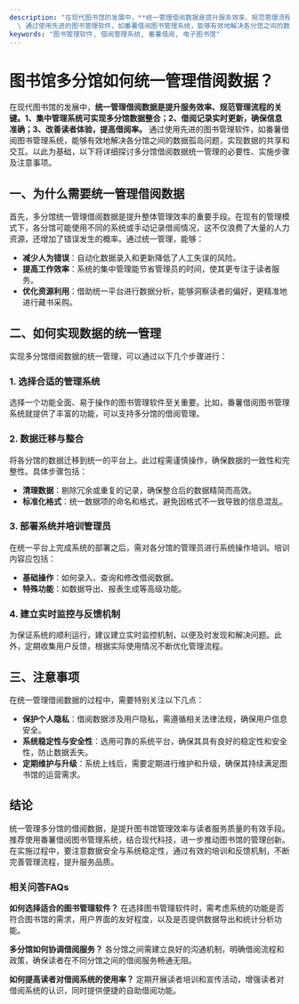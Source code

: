 ```yaml
---
description: "在现代图书馆的发展中，**统一管理借阅数据是提升服务效率、规范管理流程的关键。1、集中管理系统可实现多分馆数据整合；2、借阅记录实时更新，确保信息准确；3、改善读者体验，提高借阅率。**\
  \ 通过使用先进的图书管理软件，如番薯借阅图书管理系统，能够有效地解决各分馆之间的数据孤岛问题，实现数据的共享和交互。以此为基础，以下将详细探讨多分馆借阅数据统一管理的必要性、实施步骤及注意事项。"
keywords: "图书管理软件, 借阅管理系统, 番薯借阅, 电子图书馆"
---
```

# 图书馆多分馆如何统一管理借阅数据？

在现代图书馆的发展中，**统一管理借阅数据是提升服务效率、规范管理流程的关键。1、集中管理系统可实现多分馆数据整合；2、借阅记录实时更新，确保信息准确；3、改善读者体验，提高借阅率。** 通过使用先进的图书管理软件，如番薯借阅图书管理系统，能够有效地解决各分馆之间的数据孤岛问题，实现数据的共享和交互。以此为基础，以下将详细探讨多分馆借阅数据统一管理的必要性、实施步骤及注意事项。

## 一、为什么需要统一管理借阅数据

首先，多分馆统一管理借阅数据是提升整体管理效率的重要手段。在现有的管理模式下，各分馆可能使用不同的系统或手动记录借阅情况，这不仅浪费了大量的人力资源，还增加了错误发生的概率。通过统一管理，能够：

- **减少人为错误**：自动化数据录入和更新降低了人工失误的风险。
- **提高工作效率**：系统的集中管理能节省管理员的时间，使其更专注于读者服务。
- **优化资源利用**：借助统一平台进行数据分析，能够洞察读者的偏好，更精准地进行藏书采购。

## 二、如何实现数据的统一管理

实现多分馆借阅数据的统一管理，可以通过以下几个步骤进行：

### 1. 选择合适的管理系统

选择一个功能全面、易于操作的图书管理软件至关重要。比如，番薯借阅图书管理系统就提供了丰富的功能，可以支持多分馆的借阅管理。

### 2. 数据迁移与整合

将各分馆的数据迁移到统一的平台上。此过程需谨慎操作，确保数据的一致性和完整性。具体步骤包括：

- **清理数据**：剔除冗余或重复的记录，确保整合后的数据精简而高效。
- **标准化格式**：统一数据项的命名和格式，避免因格式不一致导致的信息混乱。

### 3. 部署系统并培训管理员

在统一平台上完成系统的部署之后，需对各分馆的管理员进行系统操作培训。培训内容应包括：

- **基础操作**：如何录入、查询和修改借阅数据。
- **特殊功能**：如数据导出、报表生成等高级功能。
  
### 4. 建立实时监控与反馈机制

为保证系统的顺利运行，建议建立实时监控机制，以便及时发现和解决问题。此外，定期收集用户反馈，根据实际使用情况不断优化管理流程。

## 三、注意事项

在统一管理借阅数据的过程中，需要特别关注以下几点：

- **保护个人隐私**：借阅数据涉及用户隐私，需遵循相关法律法规，确保用户信息安全。
- **系统稳定性与安全性**：选用可靠的系统平台，确保其具有良好的稳定性和安全性，防止数据丢失。
- **定期维护与升级**：系统上线后，需要定期进行维护和升级，确保其持续满足图书馆的运营需求。

## 结论

统一管理多分馆的借阅数据，是提升图书馆管理效率与读者服务质量的有效手段。推荐使用番薯借阅图书管理系统，结合现代科技，进一步推动图书馆的管理创新。在实施过程中，要注意数据安全与系统稳定性，通过有效的培训和反馈机制，不断完善管理流程，提升服务品质。

### 相关问答FAQs

**如何选择适合的图书管理软件？** 在选择图书管理软件时，需考虑系统的功能是否符合图书馆的需求，用户界面的友好程度，以及是否提供数据导出和统计分析功能。

**多分馆如何协调借阅服务？** 各分馆之间需建立良好的沟通机制，明确借阅流程和政策，确保读者在不同分馆之间的借阅服务畅通无阻。

**如何提高读者对借阅系统的使用率？** 定期开展读者培训和宣传活动，增强读者对借阅系统的认识，同时提供便捷的自助借阅功能。
